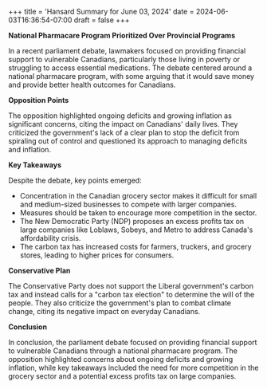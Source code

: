 +++
title = 'Hansard Summary for June 03, 2024'
date = 2024-06-03T16:36:54-07:00
draft = false
+++

**National Pharmacare Program Prioritized Over Provincial Programs**

In a recent parliament debate, lawmakers focused on providing financial support to vulnerable Canadians, particularly those living in poverty or struggling to access essential medications. The debate centered around a national pharmacare program, with some arguing that it would save money and provide better health outcomes for Canadians.

**Opposition Points**

The opposition highlighted ongoing deficits and growing inflation as significant concerns, citing the impact on Canadians' daily lives. They criticized the government's lack of a clear plan to stop the deficit from spiraling out of control and questioned its approach to managing deficits and inflation.

**Key Takeaways**

Despite the debate, key points emerged:

* Concentration in the Canadian grocery sector makes it difficult for small and medium-sized businesses to compete with larger companies.
* Measures should be taken to encourage more competition in the sector.
* The New Democratic Party (NDP) proposes an excess profits tax on large companies like Loblaws, Sobeys, and Metro to address Canada's affordability crisis.
* The carbon tax has increased costs for farmers, truckers, and grocery stores, leading to higher prices for consumers.

**Conservative Plan**

The Conservative Party does not support the Liberal government's carbon tax and instead calls for a "carbon tax election" to determine the will of the people. They also criticize the government's plan to combat climate change, citing its negative impact on everyday Canadians.

**Conclusion**

In conclusion, the parliament debate focused on providing financial support to vulnerable Canadians through a national pharmacare program. The opposition highlighted concerns about ongoing deficits and growing inflation, while key takeaways included the need for more competition in the grocery sector and a potential excess profits tax on large companies.
